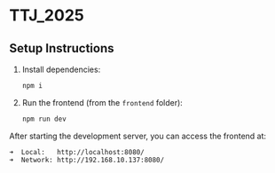 # TTJ_2025
## Setup Instructions

1. Install dependencies:
	```bash
	npm i
	```

2. Run the frontend (from the `frontend` folder):
	```bash
	npm run dev
	```

After starting the development server, you can access the frontend at:

	➜  Local:   http://localhost:8080/
	➜  Network: http://192.168.10.137:8080/
